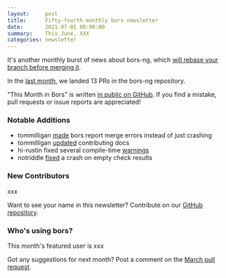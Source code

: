 ```yaml
---
layout:     post
title:      Fifty-fourth monthly bors newsletter
date:       2021-07-01 00:00:00
summary:    This June, XXX
categories: newsletter
---
```


It's another monthly burst of news about bors-ng, which [will rebase your branch before merging it](https://github.com/meilisearch/meilisearch-php/pull/109/files).

In the [last month](https://github.com/bors-ng/bors-ng/pulls?q=is%3Apr+is%3Amerged+closed%3A2021-06-01..2021-06-30),
we landed 13 PRs in the bors-ng repository.

"This Month in Bors" is written [in public on GitHub][GitHub for TMiB].
If you find a mistake, pull requests or issue reports are appreciated!

[GitHub for TMiB]: https://github.com/bors-ng/bors-ng.github.io


### Notable Additions

* tommilligan [made](https://github.com/bors-ng/bors-ng/pull/1273) bors report merge errors instead of just crashing
* tommilligan [updated](https://github.com/bors-ng/bors-ng/pull/1272) contributing docs
* hi-rustin fixed several compile-time [warnings](https://github.com/bors-ng/bors-ng/pull/1262)
* notriddle [fixed](https://github.com/bors-ng/bors-ng/pull/1260) a crash on empty check results

### New Contributors

xxx

Want to see your name in this newsletter? Contribute on our [GitHub repository](https://github.com/bors-ng/bors-ng).


### Who's using bors?

This month's featured user is xxx

Got any suggestions for next month?
Post a comment on the [March pull request](https://github.com/bors-ng/bors-ng.github.io/pull/___).
